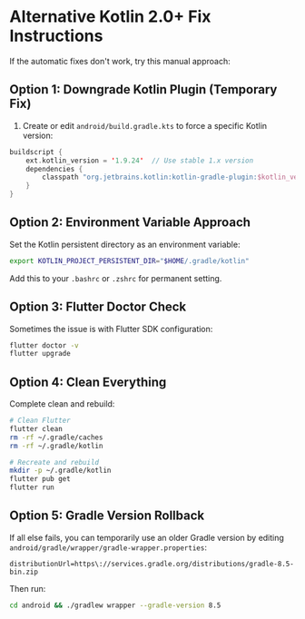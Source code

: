 # Alternative Kotlin 2.0+ Fix Instructions

If the automatic fixes don't work, try this manual approach:

## Option 1: Downgrade Kotlin Plugin (Temporary Fix)
1. Create or edit `android/build.gradle.kts` to force a specific Kotlin version:

```kotlin
buildscript {
    ext.kotlin_version = '1.9.24'  // Use stable 1.x version
    dependencies {
        classpath "org.jetbrains.kotlin:kotlin-gradle-plugin:$kotlin_version"
    }
}
```

## Option 2: Environment Variable Approach
Set the Kotlin persistent directory as an environment variable:

```bash
export KOTLIN_PROJECT_PERSISTENT_DIR="$HOME/.gradle/kotlin"
```

Add this to your `.bashrc` or `.zshrc` for permanent setting.

## Option 3: Flutter Doctor Check
Sometimes the issue is with Flutter SDK configuration:

```bash
flutter doctor -v
flutter upgrade
```

## Option 4: Clean Everything
Complete clean and rebuild:

```bash
# Clean Flutter
flutter clean
rm -rf ~/.gradle/caches
rm -rf ~/.gradle/kotlin

# Recreate and rebuild
mkdir -p ~/.gradle/kotlin
flutter pub get
flutter run
```

## Option 5: Gradle Version Rollback
If all else fails, you can temporarily use an older Gradle version by editing `android/gradle/wrapper/gradle-wrapper.properties`:

```properties
distributionUrl=https\://services.gradle.org/distributions/gradle-8.5-bin.zip
```

Then run:
```bash
cd android && ./gradlew wrapper --gradle-version 8.5
```
